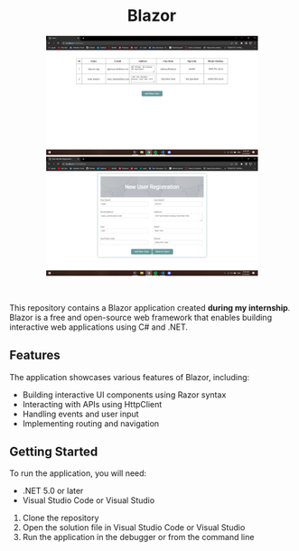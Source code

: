 <h1 align=center> Blazor </h1>

<p align=center> 
<img src="images/Users.png" width=375>
<img src="images/Registration.png" width=375>
</p>

<br>

This repository contains a Blazor application created **during my internship**. Blazor is a free and open-source web framework that enables building interactive web applications using C# and .NET.

## Features

The application showcases various features of Blazor, including:

- Building interactive UI components using Razor syntax
- Interacting with APIs using HttpClient
- Handling events and user input
- Implementing routing and navigation

## Getting Started

To run the application, you will need:

- .NET 5.0 or later
- Visual Studio Code or Visual Studio

1. Clone the repository
2. Open the solution file in Visual Studio Code or Visual Studio
3. Run the application in the debugger or from the command line